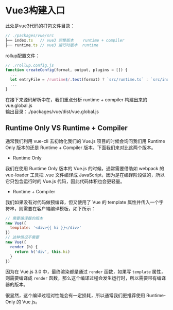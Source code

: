 # Vue3构建入口
此处是vue3代码的打包文件目录：
``` js
// ./packages/vue/src
├── index.ts   // vue3 完整版本    runtime + compiler
├── runtime.ts // vue3 运行时版本  runtime
```
rollup配置文件：
```js
// ./rollup.config.js
function createConfig(format, output, plugins = []) {
  ...
  let entryFile = /runtime$/.test(format) ? `src/runtime.ts` : `src/index.ts`
  ...
}
```
在接下来源码解析中在，我们重点分析 runtime + compiler 构建出来的 vue.global.js  
输出目录：./packages/vue/dist/vue.global.js
## Runtime Only VS Runtime + Compiler 

通常我们利用 vue-cli 去初始化我们的 Vue.js 项目的时候会询问我们用 Runtime Only 版本的还是 Runtime + Compiler 版本。下面我们来对比这两个版本。
 
- Runtime Only

我们在使用 Runtime Only 版本的 Vue.js 的时候，通常需要借助如 webpack 的 vue-loader 工具把 .vue 文件编译成 JavaScript，因为是在编译阶段做的，所以它只包含运行时的 Vue.js 代码，因此代码体积也会更轻量。

- Runtime + Compiler

我们如果没有对代码做预编译，但又使用了 Vue 的 template 属性并传入一个字符串，则需要在客户端编译模板，如下所示：

```js
// 需要编译器的版本
new Vue({
  template: '<div>{{ hi }}</div>'
})
// 这种情况不需要
new Vue({
  render (h) {
    return h('div', this.hi)
  }
})
```

因为在 Vue.js 3.0 中，最终渲染都是通过 `render` 函数，如果写 `template` 属性，则需要编译成 `render` 函数，那么这个编译过程会发生运行时，所以需要带有编译器的版本。

很显然，这个编译过程对性能会有一定损耗，所以通常我们更推荐使用 Runtime-Only 的 Vue.js。
